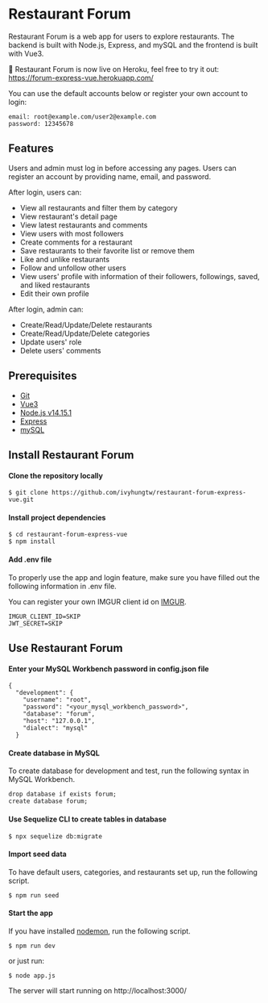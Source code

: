 # Restaurant Forum

Restaurant Forum is a web app for users to explore restaurants. The backend is built with Node.js, Express, and mySQL and the frontend is built with Vue3.

🚀 Restaurant Forum is now live on Heroku, feel free to try it out: https://forum-express-vue.herokuapp.com/

You can use the default accounts below or register your own account to login:

```
email: root@example.com/user2@example.com
password: 12345678
```

## Features

Users and admin must log in before accessing any pages. Users can register an account by providing name, email, and password.

After login, users can:

- View all restaurants and filter them by category
- View restaurant's detail page
- View latest restaurants and comments
- View users with most followers
- Create comments for a restaurant
- Save restaurants to their favorite list or remove them
- Like and unlike restaurants
- Follow and unfollow other users
- View users' profile with information of their followers, followings, saved, and liked restaurants
- Edit their own profile

After login, admin can:

- Create/Read/Update/Delete restaurants
- Create/Read/Update/Delete categories
- Update users' role
- Delete users' comments

## Prerequisites

- [Git](https://git-scm.com/downloads)
- [Vue3](https://v3.vuejs.org/)
- [Node.js v14.15.1](https://nodejs.org/en/)
- [Express](https://expressjs.com/)
- [mySQL](https://www.mysql.com/)

## Install Restaurant Forum

#### Clone the repository locally

```
$ git clone https://github.com/ivyhungtw/restaurant-forum-express-vue.git
```

#### Install project dependencies

```
$ cd restaurant-forum-express-vue
$ npm install
```

#### Add .env file

To properly use the app and login feature, make sure you have filled out the following information in .env file.

You can register your own IMGUR client id on [IMGUR](https://api.imgur.com/oauth2/addclient).

```
IMGUR_CLIENT_ID=SKIP
JWT_SECRET=SKIP
```

## Use Restaurant Forum

#### Enter your MySQL Workbench password in config.json file

```
{
  "development": {
    "username": "root",
    "password": "<your_mysql_workbench_password>",
    "database": "forum",
    "host": "127.0.0.1",
    "dialect": "mysql"
  }
```

#### Create database in MySQL

To create database for development and test, run the following syntax in MySQL Workbench.

```
drop database if exists forum;
create database forum;
```

#### Use Sequelize CLI to create tables in database

```
$ npx sequelize db:migrate
```

#### Import seed data

To have default users, categories, and restaurants set up, run the following script.

```
$ npm run seed
```

#### Start the app

If you have installed [nodemon](https://www.npmjs.com/package/nodemon), run the following script.

```
$ npm run dev
```

or just run:

```
$ node app.js
```

The server will start running on http://localhost:3000/
